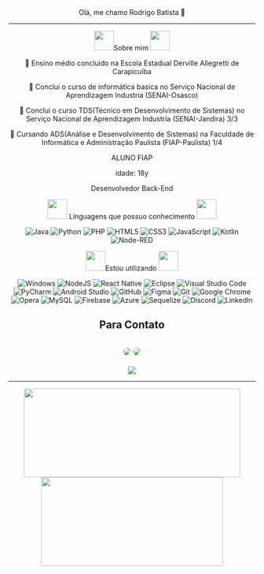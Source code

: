 <div align="center">
  Olá, me chamo Rodrigo Batista 👋
<hr>
<div>
  <img src="https://static.wixstatic.com/media/fe57a9_c7d5a806498f45ebbb6384e0907e3006~mv2.gif"width="40px">Sobre mim <img src="https://static.wixstatic.com/media/fe57a9_c7d5a806498f45ebbb6384e0907e3006~mv2.gif"width="40px">                                                       
 
  </div>

  💬 Ensino médio concluido na Escola Estadual Derville Allegretti de Carapicuíba
  
  💬 Conclui o curso de informática basica no Serviço Nacional de Aprendizagem Industria (SENAI-Osasco)
  
  💬 Conclui o curso TDS(Técnico em Desenvolvimento de Sistemas) no Serviço Nacional de Aprendizagem Industria (SENAI-Jandira) 3/3
  
  💬 Cursando ADS(Análise e Desenvolvimento de Sistemas) na Faculdade de Informática e Administração Paulista (FIAP-Paulista) 1/4

  ALUNO FIAP
 
  idade: 18y

  Desenvolvedor Back-End
  
  <div>
  <img src="https://static.wixstatic.com/media/fe57a9_c7d5a806498f45ebbb6384e0907e3006~mv2.gif"width="40px"> Linguagens que possuo conhecimento <img src="https://static.wixstatic.com/media/fe57a9_c7d5a806498f45ebbb6384e0907e3006~mv2.gif"width="40px">
  </div>
    
  <div style="display: inline_block" align="center">

  ![Java](https://img.shields.io/badge/java-%23ED8B00.svg?style=for-the-badge&logo=openjdk&logoColor=white)
  ![Python](https://img.shields.io/badge/python-3670A0?style=for-the-badge&logo=python&logoColor=ffdd54)
  ![PHP](https://img.shields.io/badge/php-%23323330.svg?style=for-the-badge&logo=php&logoColor=%23F7DF1E])
  ![HTML5](https://img.shields.io/badge/html5-%23E34F26.svg?style=for-the-badge&logo=html5&logoColor=white)
  ![CSS3](https://img.shields.io/badge/css3-%231572B6.svg?style=for-the-badge&logo=css3&logoColor=white)
  ![JavaScript](https://img.shields.io/badge/javascript-%23323330.svg?style=for-the-badge&logo=javascript&logoColor=%23F7DF1E)
  ![Kotlin](https://img.shields.io/badge/kotlin-%237F52FF.svg?style=for-the-badge&logo=kotlin&logoColor=white)
  ![Node-RED](https://img.shields.io/badge/Node--RED-%238F0000.svg?style=for-the-badge&logo=node-red&logoColor=white)
  
  </div>
  
  <div>
  <img src="https://static.wixstatic.com/media/fe57a9_c7d5a806498f45ebbb6384e0907e3006~mv2.gif"width="40px">Estou utilizando <img src="https://static.wixstatic.com/media/fe57a9_c7d5a806498f45ebbb6384e0907e3006~mv2.gif"width="40px">
  </div>
  
  <div style="display: inline_block" align="center">
  
  ![Windows](https://img.shields.io/badge/Windows-0078D6?style=for-the-badge&logo=windows&logoColor=white)
  ![NodeJS](https://img.shields.io/badge/node.js-6DA55F?style=for-the-badge&logo=node.js&logoColor=white)
  ![React Native](https://img.shields.io/badge/react_native-%2320232a.svg?style=for-the-badge&logo=react&logoColor=%2361DAFB)
  ![Eclipse](https://img.shields.io/badge/Eclipse-FE7A16.svg?style=for-the-badge&logo=Eclipse&logoColor=white)
  ![Visual Studio Code](https://img.shields.io/badge/Visual%20Studio%20Code-0078d7.svg?style=for-the-badge&logo=visual-studio-code&logoColor=white)
  ![PyCharm](https://img.shields.io/badge/pycharm-143?style=for-the-badge&logo=pycharm&logoColor=black&color=black&labelColor=green)
  ![Android Studio](https://img.shields.io/badge/Android%20Studio-3DDC84.svg?style=for-the-badge&logo=android-studio&logoColor=white)
  ![GitHub](https://img.shields.io/badge/github-%23121011.svg?style=for-the-badge&logo=github&logoColor=white)
  ![Figma](https://img.shields.io/badge/figma-%23F24E1E.svg?style=for-the-badge&logo=figma&logoColor=white)
  ![Git](https://img.shields.io/badge/git-%23F05033.svg?style=for-the-badge&logo=git&logoColor=white)
  ![Google Chrome](https://img.shields.io/badge/Google%20Chrome-4285F4?style=for-the-badge&logo=GoogleChrome&logoColor=white)
  ![Opera](https://img.shields.io/badge/Opera-FF1B2D?style=for-the-badge&logo=Opera&logoColor=white)
  ![MySQL](https://img.shields.io/badge/mysql-%2300f.svg?style=for-the-badge&logo=mysql&logoColor=white)
  ![Firebase](https://img.shields.io/badge/firebase-%23039BE5.svg?style=for-the-badge&logo=firebase)
  ![Azure](https://img.shields.io/badge/azure-%230072C6.svg?style=for-the-badge&logo=microsoftazure&logoColor=white)
  ![Sequelize](https://img.shields.io/badge/Sequelize-52B0E7?style=for-the-badge&logo=Sequelize&logoColor=white)
  ![Discord](https://img.shields.io/badge/Discord-%235865F2.svg?style=for-the-badge&logo=discord&logoColor=white)
  ![LinkedIn](https://img.shields.io/badge/linkedin-%230077B5.svg?style=for-the-badge&logo=linkedin&logoColor=white)
    
</div>
<div align="center"> 
<h2>Para Contato<h2>
<a href = "mailto:cmp.1a.rodrigofreirebatista@gmail.com"> <img src="https://img.shields.io/badge/-Gmail-%23333?style=for-the-badge&logo=gmail&logoColor=white" style="border-radius: 30px" target="_blank"></a>
<a href="https://www.linkedin.com/in/rodrigo-batista-585286220/" target="_blank"><img src="https://img.shields.io/badge/-LinkedIn-%230077B5?style=for-the-badge&logo=linkedin&logoColor=white" style="border-radius: 30px" target="_blank"></a> 
 </div>
  <div>
  <img height="center" src="https://i.pinimg.com/originals/d0/66/00/d06600647ed14091607b3fe0833b99d0.gif"/>
  </div>
  <hr>
  
 <div align="center" class="cards">
   <a href="https://github.com/RodrigoBatis">
   <img height="180em" width="440em" src="https://github-readme-stats.vercel.app/api?username=RodrigoBatis&show_icons=true&theme=radical&include_all_commits=true&count_private=true"/>
   <img height="180em" width="370em" src="https://github-readme-stats.vercel.app/api/top-langs/?username=RodrigoBatis&layout=compact&langs_count=7&theme=radical"/>
 </div>
    
  </div>
<!-- ![snake gif](https://github.com/RodrigoBatis/RodrigoBatis/blob/output/github-contribution-grid-snake.svg) -->




